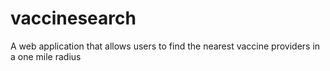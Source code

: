 # vaccinesearch
A web application that allows users to find the nearest vaccine providers in a one mile radius
